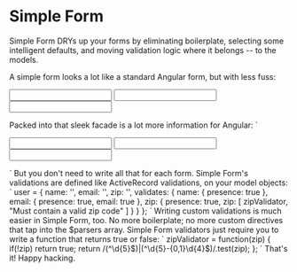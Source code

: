 # Simple Form

Simple Form DRYs up your forms by eliminating boilerplate, selecting some intelligent defaults, and moving validation logic where it belongs -- to the models.

A simple form looks a lot like a standard Angular form, but with less fuss:

  <form for="user">
    <input ng-model="user.name">
    <input ng-model="user.email">
    <input ng-model="user.zip">
  </form>

Packed into that sleek facade is a lot more information for Angular:
  `
  <form name="userForm">
    <input type="text" name="user.name" ng-model="user.name" required>
    <input type="email" name="user.email" ng-model="user.email" required>
    <input type="text" name="user.zip" ng-model="user.zip" required zip-code-validator>
  </form>
  `
But you don't need to write all that for each form. Simple Form's validations are defined like ActiveRecord validations, on your model objects:
  `
  user = {
    name: '',
    email: '',
    zip: '',
    validates: {
      name:  { presence: true },
      email: { presence: true, email: true },
      zip:   { presence: true, zip: [ zipValidator, "Must contain a valid zip code" ] }
    }
  };
  `
Writing custom validations is much easier in Simple Form, too. No more boilerplate; no more custom directives that tap into the $parsers array. Simple Form validators just require you to write a function that returns true or false:
  `
  zipValidator = function(zip) {
    if(!zip) return true;
    return /(^\d{5}$)|(^\d{5}-{0,1}\d{4}$)/.test(zip);
  };
  `
That's it! Happy hacking.
